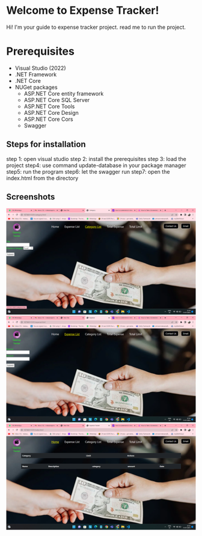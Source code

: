 ﻿# Welcome to Expense Tracker!

Hi! I'm your guide to expense tracker project. read me to run the project.


# Prerequisites

- Visual Studio (2022)
-  .NET Framework
- .NET Core 
-  NUGet packages
	- ASP.NET Core entity framework
	- ASP.NET Core SQL Server
	- ASP.NET Core Tools
	- ASP.NET Core Design
	- ASP.NET Core Cors
	- Swagger
## Steps for installation
step 1: open visual studio
step 2: install the prerequisites
step 3: load the project
step4: use command update-database in your package manager
step5: run the program
step6: let the swagger run
step7: open the index.html from the directory

## Screenshots
![image description](Screenshots/Category%20List.png)
![image description](Screenshots/Expense%20List.png)
![image description](Screenshots/Home.png)
## 
